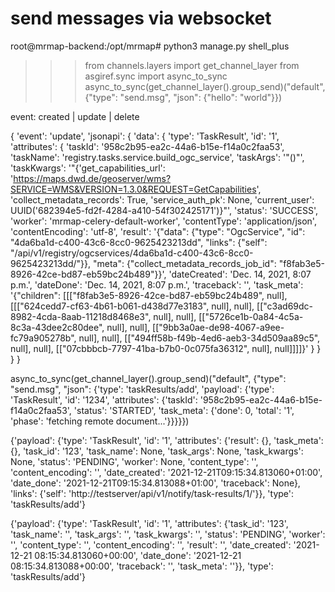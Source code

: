 
# send messages via websocket

root@mrmap-backend:/opt/mrmap# python3 manage.py shell_plus

>>> from channels.layers import get_channel_layer
>>> from asgiref.sync import async_to_sync
>>> async_to_sync(get_channel_layer().group_send)("default", {"type": "send.msg", "json": {"hello": "world"}})

event: created | update | delete

{
    'event': 'update',
    'jsonapi': {
        'data': {
            'type': 'TaskResult',
            'id': '1',
            'attributes': {
                'taskId': '958c2b95-ea2c-44a6-b15e-f14a0c2faa53',
                'taskName': 'registry.tasks.service.build_ogc_service',
                'taskArgs': '"()"',
                'taskKwargs': '"{'get_capabilities_url': 'https://maps.dwd.de/geoserver/wms?SERVICE=WMS&VERSION=1.3.0&REQUEST=GetCapabilities', 'collect_metadata_records': True, 'service_auth_pk': None, 'current_user': UUID('682394e5-fd2f-4284-a410-54f302425171')}"',
                'status': 'SUCCESS',
                'worker': 'mrmap-celery-default-worker',
                'contentType': 'application/json',
                'contentEncoding': 'utf-8',
                'result': '{"data": {"type": "OgcService", "id": "4da6ba1d-c400-43c6-8cc0-9625423213dd", "links": {"self": "/api/v1/registry/ogcservices/4da6ba1d-c400-43c6-8cc0-9625423213dd/"}}, "meta": {"collect_metadata_records_job_id": "f8fab3e5-8926-42ce-bd87-eb59bc24b489"}}',
                'dateCreated': 'Dec. 14, 2021, 8:07 p.m.',
                'dateDone': 'Dec. 14, 2021, 8:07 p.m.',
                'traceback': '',
                'task_meta': '{"children": [[["f8fab3e5-8926-42ce-bd87-eb59bc24b489", null], [[["624cedd7-cf63-4b61-b061-d438d77e3183", null], null], [["c3ad69dc-8982-4cda-8aab-11218d8468e3", null], null], [["5726ce1b-0a84-4c5a-8c3a-43dee2c80dee", null], null], [["9bb3a0ae-de98-4067-a9ee-fc79a905278b", null], null], [["494ff58b-f49b-4ed6-aeb3-34d509aa89c5", null], null], [["07cbbbcb-7797-41ba-b7b0-0c075fa36312", null], null]]]]}'
            }
        }
    }
}


async_to_sync(get_channel_layer().group_send)("default", {"type": "send.msg", "json": {'type': 'taskResults/add', 'payload': {'type': 'TaskResult', 'id': '1234', 'attributes': {'taskId': '958c2b95-ea2c-44a6-b15e-f14a0c2faa53', 'status': 'STARTED', 'task_meta': {'done': 0, 'total': '1', 'phase': 'fetching remote document...'}}}}})




{'payload': {'type': 'TaskResult', 'id': '1', 'attributes': {'result': {}, 'task_meta': {}, 'task_id': '123', 'task_name': None, 'task_args': None, 'task_kwargs': None, 'status': 'PENDING', 'worker': None, 'content_type': '', 'content_encoding': '', 'date_created': '2021-12-21T09:15:34.813060+01:00', 'date_done': '2021-12-21T09:15:34.813088+01:00', 'traceback': None}, 'links': {'self': 'http://testserver/api/v1/notify/task-results/1/'}}, 
'type': 'taskResults/add'}

{'payload': {'type': 'TaskResult', 'id': '1', 'attributes': {'task_id': '123', 'task_name': '', 'task_args': '', 'task_kwargs': '', 'status': 'PENDING', 'worker': '', 'content_type': '', 'content_encoding': '', 'result': '', 'date_created': '2021-12-21 08:15:34.813060+00:00', 'date_done': '2021-12-21 08:15:34.813088+00:00', 'traceback': '', 'task_meta': ''}},
'type': 'taskResults/add'}